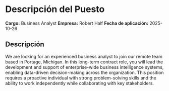 # Descripción del Puesto

**Cargo:** Business Analyst
**Empresa:** Robert Half
**Fecha de aplicación:** 2025-10-26

## Descripción


We are looking for an experienced business analyst to join our remote team based in Portage, Michigan. In this long-term contract role, you will lead the development and support of enterprise-wide business intelligence systems, enabling data-driven decision-making across the organization. This position requires a proactive individual with strong problem-solving skills and the ability to work independently while collaborating with key stakeholders.

